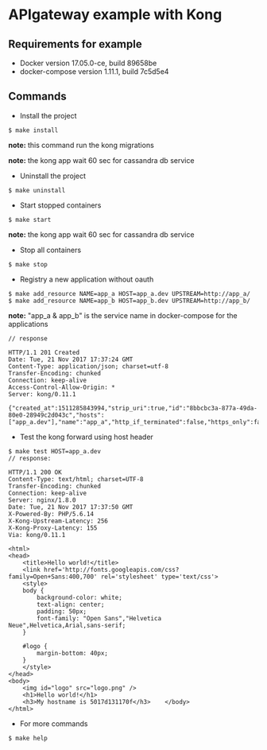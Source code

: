 APIgateway example with Kong
============================

Requirements for example
------------------------

* Docker version 17.05.0-ce, build 89658be
* docker-compose version 1.11.1, build 7c5d5e4

Commands
--------


* Install the project
~~~~
$ make install
~~~~

**note:** this command run the kong migrations

**note:** the kong app wait 60 sec for cassandra db service

* Uninstall the project
~~~~
$ make uninstall
~~~~

* Start stopped containers
~~~~
$ make start
~~~~
**note:** the kong app wait 60 sec for cassandra db service

* Stop all containers
~~~~
$ make stop
~~~~

* Registry a new application without oauth
~~~~
$ make add_resource NAME=app_a HOST=app_a.dev UPSTREAM=http://app_a/
$ make add_resource NAME=app_b HOST=app_b.dev UPSTREAM=http://app_b/
~~~~
**note:** "app_a & app_b" is the service name in docker-compose for the applications

~~~~
// response

HTTP/1.1 201 Created
Date: Tue, 21 Nov 2017 17:37:24 GMT
Content-Type: application/json; charset=utf-8
Transfer-Encoding: chunked
Connection: keep-alive
Access-Control-Allow-Origin: *
Server: kong/0.11.1

{"created_at":1511285843994,"strip_uri":true,"id":"8bbcbc3a-877a-49da-80e0-28949c2d043c","hosts":["app_a.dev"],"name":"app_a","http_if_terminated":false,"https_only":false,"retries":5,"upstream_url":"http:\/\/app_a\/","upstream_send_timeout":60000,"upstream_read_timeout":60000,"upstream_connect_timeout":60000,"preserve_host":false}
~~~~

* Test the kong forward using host header
~~~~
$ make test HOST=app_a.dev
// response:

HTTP/1.1 200 OK
Content-Type: text/html; charset=UTF-8
Transfer-Encoding: chunked
Connection: keep-alive
Server: nginx/1.8.0
Date: Tue, 21 Nov 2017 17:37:50 GMT
X-Powered-By: PHP/5.6.14
X-Kong-Upstream-Latency: 256
X-Kong-Proxy-Latency: 155
Via: kong/0.11.1

<html>
<head>
	<title>Hello world!</title>
	<link href='http://fonts.googleapis.com/css?family=Open+Sans:400,700' rel='stylesheet' type='text/css'>
	<style>
	body {
		background-color: white;
		text-align: center;
		padding: 50px;
		font-family: "Open Sans","Helvetica Neue",Helvetica,Arial,sans-serif;
	}

	#logo {
		margin-bottom: 40px;
	}
	</style>
</head>
<body>
	<img id="logo" src="logo.png" />
	<h1>Hello world!</h1>
	<h3>My hostname is 5017d131170f</h3>	</body>
</html>

~~~~

* For more commands
~~~~
$ make help
~~~~
